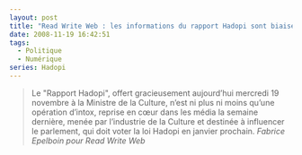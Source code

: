 ```yaml
---
layout: post
title: "Read Write Web : les informations du rapport Hadopi sont biaisées"
date: 2008-11-19 16:42:51
tags:
  - Politique
  - Numérique
series: Hadopi
---
```


> Le "Rapport Hadopi", offert gracieusement aujourd’hui mercredi 19 novembre à la Ministre de la Culture, n’est ni plus ni moins qu’une opération d’intox, reprise en cœur dans les média la semaine dernière, menée par l’industrie de la Culture et destinée à influencer le parlement, qui doit voter la loi Hadopi en janvier prochain.
>   <cite>Fabrice Epelboin pour Read Write Web</cite>
